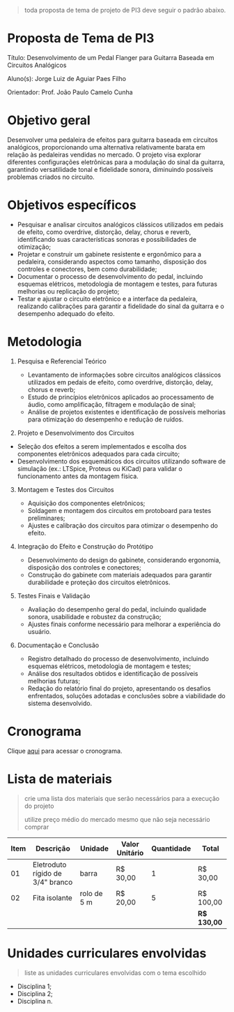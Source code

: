 > toda proposta de tema de projeto de PI3 deve seguir o padrão abaixo.

# Proposta de Tema de PI3
Título: Desenvolvimento de um Pedal Flanger para Guitarra Baseada em Circuitos Analógicos

Aluno(s): Jorge Luiz de Aguiar Paes Filho

Orientador: Prof. João Paulo Camelo Cunha

# Objetivo geral
Desenvolver uma pedaleira de efeitos para guitarra baseada em circuitos analógicos, proporcionando uma alternativa relativamente barata em relação às pedaleiras vendidas no mercado. O projeto visa explorar diferentes configurações eletrônicas para a modulação do sinal da guitarra, garantindo versatilidade tonal e fidelidade sonora, diminuindo possíveis problemas criados no circuito.

# Objetivos específicos
   - Pesquisar e analisar circuitos analógicos clássicos utilizados em pedais de efeito, como overdrive, distorção, delay, chorus e reverb, identificando suas características sonoras e possibilidades de otimização;
   - Projetar e construir um gabinete resistente e ergonômico para a pedaleira, considerando aspectos como tamanho, disposição dos controles e conectores, bem como durabilidade;
   - Documentar o processo de desenvolvimento do pedal, incluindo esquemas elétricos, metodologia de montagem e testes, para futuras melhorias ou replicação do projeto;
   - Testar e ajustar o circuito eletrônico e a interface da pedaleira, realizando calibrações para garantir a fidelidade do sinal da guitarra e o desempenho adequado do efeito.

# Metodologia
1. Pesquisa e Referencial Teórico
   - Levantamento de informações sobre circuitos analógicos clássicos utilizados em pedais de efeito, como overdrive, distorção, delay, chorus e reverb;
   - Estudo de princípios eletrônicos aplicados ao processamento de áudio, como amplificação, filtragem e modulação de sinal;
   - Análise de projetos existentes e identificação de possíveis melhorias para otimização do desempenho e redução de ruídos.

2. Projeto e Desenvolvimento dos Circuitos
  - Seleção dos efeitos a serem implementados e escolha dos componentes eletrônicos adequados para cada circuito;
  - Desenvolvimento dos esquemáticos dos circuitos utilizando software de simulação (ex.: LTSpice, Proteus ou KiCad) para validar o funcionamento antes da montagem física.

3. Montagem e Testes dos Circuitos
   - Aquisição dos componentes eletrônicos;
   - Soldagem e montagem dos circuitos em protoboard para testes preliminares;
   - Ajustes e calibração dos circuitos para otimizar o desempenho do efeito.

4. Integração do Efeito e Construção do Protótipo
   - Desenvolvimento do design do gabinete, considerando ergonomia, disposição dos controles e conectores;
   - Construção do gabinete com materiais adequados para garantir durabilidade e proteção dos circuitos eletrônicos.

5. Testes Finais e Validação
   - Avaliação do desempenho geral do pedal, incluindo qualidade sonora, usabilidade e robustez da construção;
   - Ajustes finais conforme necessário para melhorar a experiência do usuário.

6. Documentação e Conclusão
   - Registro detalhado do processo de desenvolvimento, incluindo esquemas elétricos, metodologia de montagem e testes;
   - Análise dos resultados obtidos e identificação de possíveis melhorias futuras;
   - Redação do relatório final do projeto, apresentando os desafios enfrentados, soluções adotadas e conclusões sobre a viabilidade do sistema desenvolvido.


# Cronograma

Clique [aqui](https://github.com/users/JorgeAguiarIFSC/projects/1/views/1?layout=roadmap) para acessar o cronograma.

# Lista de materiais
> crie uma lista dos materiais que serão necessários para a execução do projeto
> 
> utilize preço médio do mercado mesmo que não seja necessário comprar

| Item | Descrição | Unidade | Valor Unitário | Quantidade | Total |
| ---- | ------------- | --- | ------------- | ------------- | ------------- |
|  01  | Eletroduto rígido de 3/4" branco | barra | R$ 30,00 | 1 | R$ 30,00 |
|  02  | Fita isolante | rolo de 5 m | R$ 20,00 | 5 | R$ 100,00 |
|    |  |   |  |  | **R$ 130,00** |

# Unidades curriculares envolvidas
> liste as unidades curriculares envolvidas com o tema escolhido
- Disciplina 1;
- Disciplina 2;
- Disciplina n.
